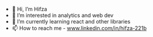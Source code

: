 - 👋 Hi, I’m Hifza
- 👀 I’m interested in analytics and web dev
- 🌱 I’m currently learning react and other libraries
- 📫 How to reach me - www.linkedin.com/in/hifza-221b
